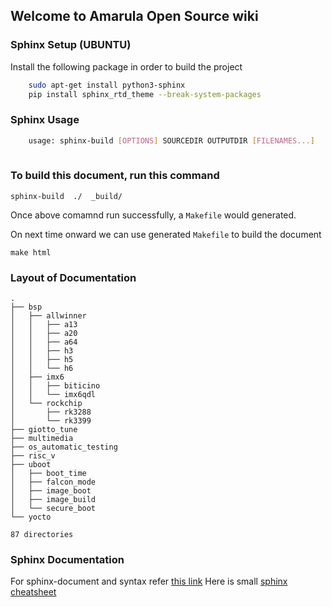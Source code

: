 ## Welcome to Amarula Open Source wiki

### Sphinx Setup (UBUNTU)

Install the following package in order to build the project

```bash
    sudo apt-get install python3-sphinx
    pip install sphinx_rtd_theme --break-system-packages
```

### Sphinx Usage

```bash
	usage: sphinx-build [OPTIONS] SOURCEDIR OUTPUTDIR [FILENAMES...]
	
```

### To build this document, run this command 

`sphinx-build  ./  _build/`

Once above comamnd run successfully, a `Makefile` would generated.

On next time onward we can use generated `Makefile` to build the document

`make html`

### Layout of Documentation
```
.
├── bsp
│   ├── allwinner
│   │   ├── a13
│   │   ├── a20
│   │   ├── a64
│   │   ├── h3
│   │   ├── h5
│   │   └── h6
│   ├── imx6
│   │   ├── biticino
│   │   └── imx6qdl
│   └── rockchip
│       ├── rk3288
│       └── rk3399
├── giotto_tune
├── multimedia
├── os_automatic_testing
├── risc_v
├── uboot
│   ├── boot_time
│   ├── falcon_mode
│   ├── image_boot
│   ├── image_build
│   └── secure_boot
└── yocto

87 directories
```

### Sphinx Documentation

For sphinx-document and syntax refer [this link](https://www.sphinx-doc.org/en/master/contents.html)
Here is small [sphinx cheatsheet](https://matplotlib.org/sampledoc/cheatsheet.html)

